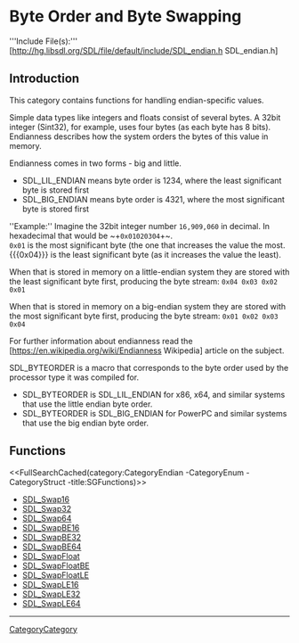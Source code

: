 
# Byte Order and Byte Swapping

'''Include File(s):'''  [http://hg.libsdl.org/SDL/file/default/include/SDL_endian.h SDL_endian.h]


## Introduction
This category contains functions for handling endian-specific values.

Simple data types like integers and floats consist of several bytes. A 32bit integer (Sint32), for example, uses four bytes (as each byte has 8 bits). Endianness describes how the system orders the bytes of this value in memory.

Endianness comes in two forms - big and little.
* SDL_LIL_ENDIAN means byte order is 1234, where the least significant byte is stored first
* SDL_BIG_ENDIAN means byte order is 4321, where the most significant byte is stored first


''Example:''  Imagine the 32bit integer number ```16,909,060``` in decimal.
 In hexadecimal that would be ~+```0x01020304```+~. <br/>
 ```0x01``` is the most significant byte (the one that increases the value the most.  {{{0x04}}} is the least significant byte (as it increases the value the least).<br/>

 When that is stored in memory on a little-endian system they are stored with the least significant byte first, producing the byte stream:
  ```0x04 0x03 0x02 0x01```<br/>

 When that is stored in memory on a big-endian system they are stored with the most significant byte first, producing the byte stream:
  ```0x01 0x02 0x03 0x04```<br/>

For further information about endianness read the [https://en.wikipedia.org/wiki/Endianness Wikipedia] article on the subject.

SDL_BYTEORDER is a macro that corresponds to the byte order used by the processor type it was compiled for.
* SDL_BYTEORDER is SDL_LIL_ENDIAN for x86, x64, and similar systems that use the little endian byte order.
* SDL_BYTEORDER is SDL_BIG_ENDIAN for PowerPC and similar systems that use the big endian byte order.


## Functions
<<FullSearchCached(category:CategoryEndian -CategoryEnum -CategoryStruct -title:SGFunctions)>>

<!-- BEGIN CATEGORY LIST -->
- [SDL_Swap16](SDL_Swap16)
- [SDL_Swap32](SDL_Swap32)
- [SDL_Swap64](SDL_Swap64)
- [SDL_SwapBE16](SDL_SwapBE16)
- [SDL_SwapBE32](SDL_SwapBE32)
- [SDL_SwapBE64](SDL_SwapBE64)
- [SDL_SwapFloat](SDL_SwapFloat)
- [SDL_SwapFloatBE](SDL_SwapFloatBE)
- [SDL_SwapFloatLE](SDL_SwapFloatLE)
- [SDL_SwapLE16](SDL_SwapLE16)
- [SDL_SwapLE32](SDL_SwapLE32)
- [SDL_SwapLE64](SDL_SwapLE64)
<!-- END CATEGORY LIST -->

----
[CategoryCategory](CategoryCategory)
